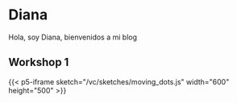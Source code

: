 # Diana

Hola, soy Diana, bienvenidos a mi blog

## Workshop 1



{{< p5-iframe sketch="/vc/sketches/moving_dots.js" width="600" height="500" >}}